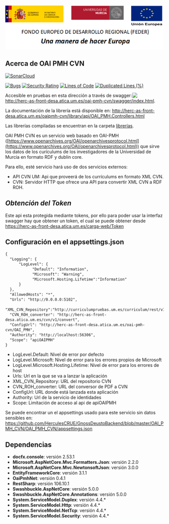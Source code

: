 ![](../../Docs/media/CabeceraDocumentosMD.png)

## Acerca de OAI PMH CVN

[![SonarCloud](https://sonarcloud.io/images/project_badges/sonarcloud-white.svg)](https://sonarcloud.io/dashboard?id=OAI_PMH_CVN)

[![Bugs](https://sonarcloud.io/api/project_badges/measure?project=OAI_PMH_CVN&metric=bugs)](https://sonarcloud.io/dashboard?id=OAI_PMH_CVN)
[![Security Rating](https://sonarcloud.io/api/project_badges/measure?project=OAI_PMH_CVN&metric=security_rating)](https://sonarcloud.io/dashboard?id=OAI_PMH_CVN)
[![Lines of Code](https://sonarcloud.io/api/project_badges/measure?project=OAI_PMH_CVN&metric=ncloc)](https://sonarcloud.io/dashboard?id=OAI_PMH_CVN)
[![Duplicated Lines (%)](https://sonarcloud.io/api/project_badges/measure?project=OAI_PMH_CVN&metric=duplicated_lines_density)](https://sonarcloud.io/dashboard?id=OAI_PMH_CVN)

[<img align="right" width="100px" src="https://dotnetfoundation.org/img/logo_big.svg" />](https://dotnetfoundation.org/projects?searchquery=IdentityServer&type=project)

Accesible en pruebas en esta dirección a través de swagger: http://herc-as-front-desa.atica.um.es/oai-pmh-cvn/swagger/index.html.

La documentación de la librería está disponible en: 
http://herc-as-front-desa.atica.um.es/oaipmh-cvn/library/api/OAI_PMH.Controllers.html

Las librerías compiladas se encuentran en la carpeta [librerías](https://github.com/HerculesCRUE/GnossDeustoBackend/tree/master/libraries).

OAI PMH CVN es un servicio web basado en OAI-PMH ([https://www.openarchives.org/OAI/openarchivesprotocol.html](https://www.openarchives.org/OAI/openarchivesprotocol.html)) que sirve los datos de los curículums de los investigadores de la Universidad de Murcia en formato RDF y dublin core.

Para ello, esté servicio hará uso de dos servicios externos:
 - API CVN UM: Api que proveerá de los currículums en formato XML CVN.
 - CVN: Servidor HTTP que ofrece una API para convertir XML CVN a RDF ROH.

*Obtención del Token*
-------------------------
Este api esta protegida mediante tokens, por ello para poder usar la interfaz swagger hay que obtener un token, el cual se puede obtener desde https://herc-as-front-desa.atica.um.es/carga-web/Token

## Configuración en el appsettings.json
    {
      "Logging": {
          "LogLevel": {
                "Default": "Information",
                "Microsoft": "Warning",
                "Microsoft.Hosting.Lifetime":"Information"
          }
      },
      "AllowedHosts": "*",
      "Urls": "http://0.0.0.0:5102",
      "XML_CVN_Repository":"http://curriculumpruebas.um.es/curriculum/rest/v1/auth/",
      "CVN_ROH_converter": "http://herc-as-front-desa.atica.um.es/cvn/v1/convert",
      "ConfigUrl": "http://herc-as-front-desa.atica.um.es/oai-pmh-cvn/OAI_PMH",
      "Authority": "http://localhost:56306",
      "Scope": "apiOAIPMH"
    }
 - LogLevel.Default: Nivel de error por defecto
 - LogLevel.Microsoft: Nivel de error para los errores propios de Microsoft
 - LogLevel.Microsoft.Hosting.Lifetime: Nivel de error para los errores de host
 - Urls: Url en la que se va a lanzar la aplicación
 - XML_CVN_Repository: URL del repositorio CVN
 - CVN_ROH_converter: URL del conversor de PDF a CVN
 - ConfigUrl: URL donde está lanzada esta aplicación
 - Authority: Url de la servicio de identidades
 - Scope: Limitación de acceso al api de apiOAIPMH
 
 Se puede encontrar un el appsettings usado para este servicio sin datos sensibles en: https://github.com/HerculesCRUE/GnossDeustoBackend/blob/master/OAI_PMH_CVN/OAI_PMH_CVN/appsettings.json

## Dependencias

- **docfx.console**: versión 2.53.1
- **Microsoft.AspNetCore.Mvc.Formatters.Json**: versión 2.2.0
- **Microsoft.AspNetCore.Mvc.NewtonsoftJson**: versión 3.0.0
- **EntityFrameworkCore**: versión 3.1.1
- **OaiPmhNet**: versión 0.4.1
- **RestSharp**: versión 106.10.1
- **Swashbuckle.AspNetCore**: versión 5.0.0
- **Swashbuckle.AspNetCore.Annotations**: versión 5.0.0
- **System.ServiceModel.Duplex**: versión 4.4.*
- **System.ServiceModel.Http**: versión 4.4.*
- **System.ServiceModel.NetTcp**: versión 4.4.*
- **System.ServiceModel.Security**: versión 4.4.*
